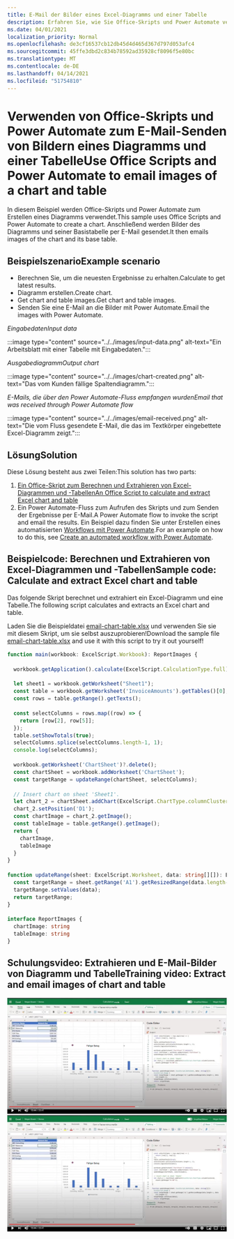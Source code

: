 ```yaml
---
title: E-Mail der Bilder eines Excel-Diagramms und einer Tabelle
description: Erfahren Sie, wie Sie Office-Skripts und Power Automate verwenden, um die Bilder eines Excel-Diagramms und einer Tabelle zu extrahieren und per E-Mail zu senden.
ms.date: 04/01/2021
localization_priority: Normal
ms.openlocfilehash: de3cf16537cb12db45d4d465d367d797d053afc4
ms.sourcegitcommit: 45ffe3dbd2c834b78592ad35928cf8096f5e80bc
ms.translationtype: MT
ms.contentlocale: de-DE
ms.lasthandoff: 04/14/2021
ms.locfileid: "51754810"
---
```

# <a name="use-office-scripts-and-power-automate-to-email-images-of-a-chart-and-table"></a><span data-ttu-id="18d54-103">Verwenden von Office-Skripts und Power Automate zum E-Mail-Senden von Bildern eines Diagramms und einer Tabelle</span><span class="sxs-lookup"><span data-stu-id="18d54-103">Use Office Scripts and Power Automate to email images of a chart and table</span></span>

<span data-ttu-id="18d54-104">In diesem Beispiel werden Office-Skripts und Power Automate zum Erstellen eines Diagramms verwendet.</span><span class="sxs-lookup"><span data-stu-id="18d54-104">This sample uses Office Scripts and Power Automate to create a chart.</span></span> <span data-ttu-id="18d54-105">Anschließend werden Bilder des Diagramms und seiner Basistabelle per E-Mail gesendet.</span><span class="sxs-lookup"><span data-stu-id="18d54-105">It then emails images of the chart and its base table.</span></span>

## <a name="example-scenario"></a><span data-ttu-id="18d54-106">Beispielszenario</span><span class="sxs-lookup"><span data-stu-id="18d54-106">Example scenario</span></span>

* <span data-ttu-id="18d54-107">Berechnen Sie, um die neuesten Ergebnisse zu erhalten.</span><span class="sxs-lookup"><span data-stu-id="18d54-107">Calculate to get latest results.</span></span>
* <span data-ttu-id="18d54-108">Diagramm erstellen.</span><span class="sxs-lookup"><span data-stu-id="18d54-108">Create chart.</span></span>
* <span data-ttu-id="18d54-109">Get chart and table images.</span><span class="sxs-lookup"><span data-stu-id="18d54-109">Get chart and table images.</span></span>
* <span data-ttu-id="18d54-110">Senden Sie eine E-Mail an die Bilder mit Power Automate.</span><span class="sxs-lookup"><span data-stu-id="18d54-110">Email the images with Power Automate.</span></span>

<span data-ttu-id="18d54-111">_Eingabedaten_</span><span class="sxs-lookup"><span data-stu-id="18d54-111">_Input data_</span></span>

:::image type="content" source="../../images/input-data.png" alt-text="Ein Arbeitsblatt mit einer Tabelle mit Eingabedaten.":::

<span data-ttu-id="18d54-113">_Ausgabediagramm_</span><span class="sxs-lookup"><span data-stu-id="18d54-113">_Output chart_</span></span>

:::image type="content" source="../../images/chart-created.png" alt-text="Das vom Kunden fällige Spaltendiagramm.":::

<span data-ttu-id="18d54-115">_E-Mails, die über den Power Automate-Fluss empfangen wurden_</span><span class="sxs-lookup"><span data-stu-id="18d54-115">_Email that was received through Power Automate flow_</span></span>

:::image type="content" source="../../images/email-received.png" alt-text="Die vom Fluss gesendete E-Mail, die das im Textkörper eingebettete Excel-Diagramm zeigt.":::

## <a name="solution"></a><span data-ttu-id="18d54-117">Lösung</span><span class="sxs-lookup"><span data-stu-id="18d54-117">Solution</span></span>

<span data-ttu-id="18d54-118">Diese Lösung besteht aus zwei Teilen:</span><span class="sxs-lookup"><span data-stu-id="18d54-118">This solution has two parts:</span></span>

1. [<span data-ttu-id="18d54-119">Ein Office-Skript zum Berechnen und Extrahieren von Excel-Diagrammen und -Tabellen</span><span class="sxs-lookup"><span data-stu-id="18d54-119">An Office Script to calculate and extract Excel chart and table</span></span>](#sample-code-calculate-and-extract-excel-chart-and-table)
1. <span data-ttu-id="18d54-120">Ein Power Automate-Fluss zum Aufrufen des Skripts und zum Senden der Ergebnisse per E-Mail.</span><span class="sxs-lookup"><span data-stu-id="18d54-120">A Power Automate flow to invoke the script and email the results.</span></span> <span data-ttu-id="18d54-121">Ein Beispiel dazu finden Sie unter Erstellen eines automatisierten [Workflows mit Power Automate](../../tutorials/excel-power-automate-returns.md#create-an-automated-workflow-with-power-automate).</span><span class="sxs-lookup"><span data-stu-id="18d54-121">For an example on how to do this, see [Create an automated workflow with Power Automate](../../tutorials/excel-power-automate-returns.md#create-an-automated-workflow-with-power-automate).</span></span>

## <a name="sample-code-calculate-and-extract-excel-chart-and-table"></a><span data-ttu-id="18d54-122">Beispielcode: Berechnen und Extrahieren von Excel-Diagrammen und -Tabellen</span><span class="sxs-lookup"><span data-stu-id="18d54-122">Sample code: Calculate and extract Excel chart and table</span></span>

<span data-ttu-id="18d54-123">Das folgende Skript berechnet und extrahiert ein Excel-Diagramm und eine Tabelle.</span><span class="sxs-lookup"><span data-stu-id="18d54-123">The following script calculates and extracts an Excel chart and table.</span></span>

<span data-ttu-id="18d54-124">Laden Sie die Beispieldatei <a href="email-chart-table.xlsx">email-chart-table.xlsx</a> und verwenden Sie sie mit diesem Skript, um sie selbst auszuprobieren!</span><span class="sxs-lookup"><span data-stu-id="18d54-124">Download the sample file <a href="email-chart-table.xlsx">email-chart-table.xlsx</a> and use it with this script to try it out yourself!</span></span>

```TypeScript
function main(workbook: ExcelScript.Workbook): ReportImages {

  workbook.getApplication().calculate(ExcelScript.CalculationType.full);
  
  let sheet1 = workbook.getWorksheet("Sheet1");
  const table = workbook.getWorksheet('InvoiceAmounts').getTables()[0];
  const rows = table.getRange().getTexts();

  const selectColumns = rows.map((row) => {
    return [row[2], row[5]];
  });
  table.setShowTotals(true);
  selectColumns.splice(selectColumns.length-1, 1);
  console.log(selectColumns);

  workbook.getWorksheet('ChartSheet')?.delete();
  const chartSheet = workbook.addWorksheet('ChartSheet');
  const targetRange = updateRange(chartSheet, selectColumns);

  // Insert chart on sheet 'Sheet1'.
  let chart_2 = chartSheet.addChart(ExcelScript.ChartType.columnClustered, targetRange);
  chart_2.setPosition('D1');
  const chartImage = chart_2.getImage();
  const tableImage = table.getRange().getImage();
  return {
    chartImage,
    tableImage
  }
}

function updateRange(sheet: ExcelScript.Worksheet, data: string[][]): ExcelScript.Range {
  const targetRange = sheet.getRange('A1').getResizedRange(data.length-1, data[0].length-1);
  targetRange.setValues(data);
  return targetRange;
}

interface ReportImages {
  chartImage: string
  tableImage: string
}
```

## <a name="training-video-extract-and-email-images-of-chart-and-table"></a><span data-ttu-id="18d54-125">Schulungsvideo: Extrahieren und E-Mail-Bilder von Diagramm und Tabelle</span><span class="sxs-lookup"><span data-stu-id="18d54-125">Training video: Extract and email images of chart and table</span></span>

<span data-ttu-id="18d54-126">[![Sehen Sie sich schritt-für-Schritt-Video zum Extrahieren und E-Mail-Bilder von Diagramm und Tabelle an](../../images/charts-image-vid.jpg)](https://youtu.be/152GJyqc-Kw "Schritt-für-Schritt-Video zum Extrahieren und E-Mail-Bilder von Diagramm und Tabelle")</span><span class="sxs-lookup"><span data-stu-id="18d54-126">[![Watch step-by-step video on how to extract and email images of chart and table](../../images/charts-image-vid.jpg)](https://youtu.be/152GJyqc-Kw "Step-by-step video on how to extract and email images of chart and table")</span></span>
